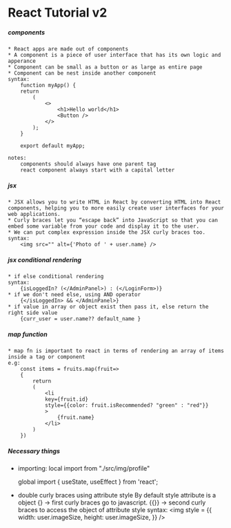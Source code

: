 # React Tutorial v2

##### components
    * React apps are made out of components 
    * A component is a piece of user interface that has its own logic and apperance
    * Component can be small as a button or as large as entire page
    * Component can be nest inside another component
    syntax:
        function myApp() {
        return  
            ( 
                <>
                    <h1>Hello world</h1>
                    <Button />
                </>
            );
        }

        export default myApp;

    notes: 
        components should always have one parent tag
        react component always start with a capital letter   

##### jsx 
    * JSX allows you to write HTML in React by converting HTML into React components, helping you to more easily create user interfaces for your web applications.
    * Curly braces let you “escape back” into JavaScript so that you can embed some variable from your code and display it to the user.
    * We can put complex expression inside the JSX curly braces too.
    syntax:
        <img src="" alt={'Photo of ' + user.name} />

##### jsx conditional rendering
    * if else conditional rendering 
    syntax: 
        {isLoggedIn? (</AdminPanel>) : (</LoginForm>)}
    * if we don't need else, using AND operator
        {</isLoggedIn> && </AdminPanel>}
    * if value in array or object exist then pass it, else return the right side value
        {curr_user = user.name?? default_name }

##### map function 
    * map fn is important to react in terms of rendering an array of items inside a tag or component 
    e.g: 
        const items = fruits.map(fruit=>
        {
            return 
            (
                <li 
                key={fruit.id}
                style={{color: fruit.isRecommended? "green" : "red"}}
                >
                    {fruit.name}
                </li>
            )
        })

##### Necessary things 
* importing:
    local
    import <name> from "./src/img/profile"

    global
    import { useState, useEffect } from 'react';

* double curly braces using attribute style
    By default style attribute is a object
    {} -> first curly braces go to javascript.
    {{}} -> second curly braces to access the object of attribute style
    syntax: 
        <img
        style =
        {{
            width: user.imageSize, 
            height: user.imageSize, 
        }}
        />